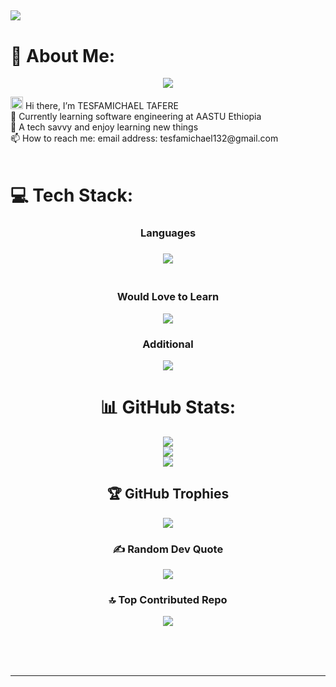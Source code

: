 ## [![](https://visitcount.itsvg.in/api?id=Tesfamichael12&icon=6&color=0)](https://visitcount.itsvg.in)

# 💫 About Me:

<p align="center">
  <a href="https://github.com/Tesfamichae12">
    <img src="https://readme-typing-svg.herokuapp.com/?lines=Passionate%20Coder%20on%20a%20Journey;Front-End%20Developer%20with%20Heart;Learning%20Every%20Step%20of%20the%20Way;1.5%2B%20Years%20of%20Coding%20Experience;Lover%20of%20Creativity%20and%20Growth&center=true&width=500&height=50">
  </a>
</p>


  <img src="https://media.giphy.com/media/hvRJCLFzcasrR4ia7z/giphy.gif" width="20" style>
</h2> Hi there, I’m TESFAMICHAEL TAFERE<br>🌱 Currently learning software engineering at AASTU Ethiopia<br>👀 A tech savvy and enjoy learning new things<br>📫 How to reach me: email address: tesfamichael132@gmail.com 
<br>
<br>

# 💻 Tech Stack:

<div align="center">

</div>

<div align="center">
  <h3>Languages<h3/>

  <a href="https://skillicons.dev">
    <img src="https://skillicons.dev/icons?i=c,cpp,python,html,css,javascript,java,typescript,powershell,matlab,bash,md&perline=8" />
  </a>

<br/>

  <!-- <h3>Frameworks & Libraries<h3/>

  <a href="https://skillicons.dev">
    <img src="https://skillicons.dev/icons?i=react,next,django,express,tailwind,bootstrap,nodejs,jest,firebase,vite,tensorflow,pytorch,&perline=6" />
  </a>

<br/>

  <h3>Tools of Trade </h3>

  <a href="https://skillicons.dev">
    <img src="https://skillicons.dev/icons?i=git,mongodb,mysql,sqlite,postgresql,vite,webpack,postman,regex,remix,&perline=" />
  </a>

  <br/>

<img src='https://github.com/marwin1991/profile-technology-icons/assets/136815194/7e9599e9-0570-4bb6-b17f-676ed589912f' width=45></img>
<img src='https://user-images.githubusercontent.com/25181517/121401671-49102800-c959-11eb-9f6f-74d49a5e1774.png' width=45></img>
<img src='https://upload.wikimedia.org/wikipedia/commons/thumb/2/2b/Kali-dragon-icon.svg/512px-Kali-dragon-icon.svg.png' width=45></img>
<img src='https://encrypted-tbn0.gstatic.com/images?q=tbn:ANd9GcQhbH-UpHQMdmoB1pVQ9L7jH88u6H15isaxQQ&usqp=CAU' width=45></img>
<img src='https://www.kali.org/tools/metasploit-framework/images/metasploit-framework-logo.svg' width=45></img>
<img src='https://www.kali.org/tools/burpsuite/images/burpsuite-logo.svg' width=45></img>
<img src='https://www.kali.org/tools/aircrack-ng/images/aircrack-ng-logo.svg' width=45></img>
<img src='https://www.kali.org/tools/wireshark/images/wireshark-logo.svg' width=45></img>
<img src='https://www.kali.org/tools/hashcat/images/hashcat-logo.svg' width=45></img>
<img src='https://www.kali.org/tools/bettercap/images/bettercap-logo.svg' width=45></img>
<img src='https://www.kali.org/tools/netcat/images/netcat-logo.svg' width=45></img>
<img src='https://www.kali.org/tools/sqlmap/images/sqlmap-logo.svg' width=45></img> -->

<br/>

  <h3>Would Love to Learn </h3>
  <a href="https://skillicons.dev">
    <img src="https://skillicons.dev/icons?i=kubernetes,docker,aws,gcp,azure,rust,ruby,prisma,redis,supabase&perline=" />
  </a>

<br/>

<h3> Additional </h3>
  <a href="https://skillicons.dev">
    <img src="https://skillicons.dev/icons?i=linux,vscode" />
  </a>

<br/>


# 📊 GitHub Stats:

![](https://github-readme-stats.vercel.app/api?username=Tesfamichael12&theme=gotham&hide_border=true&include_all_commits=true&count_private=true)<br/>
![](https://github-readme-streak-stats.herokuapp.com/?user=Tesfamichael12&theme=gotham&hide_border=true)<br/>
![](https://github-readme-stats.vercel.app/api/top-langs/?username=Tesfamichael12&theme=gotham&hide_border=true&include_all_commits=true&count_private=true&layout=compact)

## 🏆 GitHub Trophies

<!-- ![](https://github-profile-trophy.vercel.app/?username=Tesfamichael12&theme=gotham&no-frame=false&no-bg=true&margin-w=4)

[![trophy](https://github-profile-trophy.vercel.app/?username=Tesfamichael12&theme=onedark)](https://github.com/ryo-ma/github-profile-trophy) -->

![](https://github-trophies.vercel.app/?username=Tesfamichael12)

### ✍️ Random Dev Quote

![](https://quotes-github-readme.vercel.app/api?type=horizontal&theme=radical)

### 🔝 Top Contributed Repo

![](https://github-contributor-stats.vercel.app/api?username=Tesfamichael12&limit=5&theme=gotham&combine_all_yearly_contributions=true)

<!-- Proudly created with GPRM ( https://gprm.itsvg.in ) -->

<p align="center" >

</p>

<div align="center">

<br/>
<br/>

<!-- ![Codeforces Stats](https://codeforces-readme-stats.vercel.app/api/card?username=RED_Falcon&theme=dark&force_username=true&title_color=ff0000)

![Leetcode Stats](https://leetcard.jacoblin.cool/hopmic?ext=heatmap&theme=dark) -->

</div>

<br/>

<hr> </hr>

